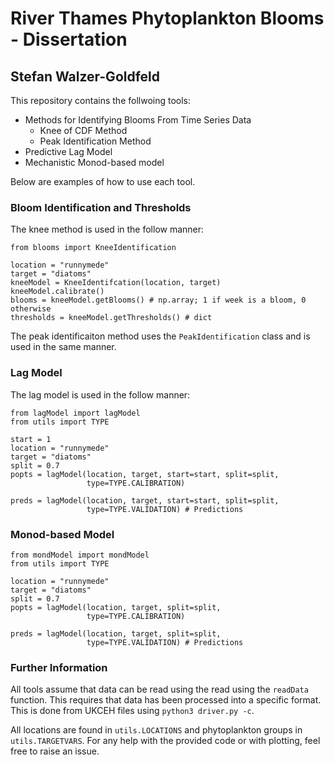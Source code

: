 # River Thames Phytoplankton Blooms - Dissertation
## Stefan Walzer-Goldfeld

This repository contains the follwoing tools:
- Methods for Identifying Blooms From Time Series Data 
    - Knee of CDF Method
    - Peak Identification Method
- Predictive Lag Model
- Mechanistic Monod-based model

Below are examples of how to use each tool. 

### Bloom Identification and Thresholds
The knee method is used in the follow manner: 

```
from blooms import KneeIdentification

location = "runnymede"
target = "diatoms"
kneeModel = KneeIdentifcation(location, target)
kneeModel.calibrate()
blooms = kneeModel.getBlooms() # np.array; 1 if week is a bloom, 0 otherwise
thresholds = kneeModel.getThresholds() # dict
```

The peak identificaiton method uses the `PeakIdentification`
class and is used in the same manner.

### Lag Model
The lag model is used in the follow manner:

```
from lagModel import lagModel 
from utils import TYPE

start = 1
location = "runnymede"
target = "diatoms"
split = 0.7
popts = lagModel(location, target, start=start, split=split,
                 type=TYPE.CALIBRATION)

preds = lagModel(location, target, start=start, split=split,
                 type=TYPE.VALIDATION) # Predictions
```

### Monod-based Model
```
from mondModel import mondModel 
from utils import TYPE

location = "runnymede"
target = "diatoms"
split = 0.7
popts = lagModel(location, target, split=split,
                 type=TYPE.CALIBRATION)

preds = lagModel(location, target, split=split,
                 type=TYPE.VALIDATION) # Predictions
```

### Further Information 
All tools assume that data can be read using the read
using the `readData` function. This requires that 
data has been processed into a specific format. 
This is done from UKCEH files using 
`python3 driver.py -c`.

All locations are found in `utils.LOCATIONS` 
and phytoplankton groups in `utils.TARGETVARS`.
For any help with the provided code or with plotting,
feel free to raise an issue.



